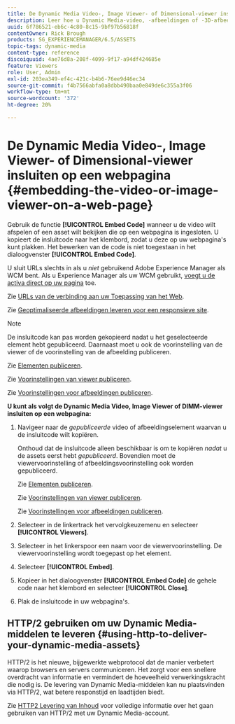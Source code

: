 ```yaml
---
title: De Dynamic Media Video-, Image Viewer- of Dimensional-viewer insluiten op een webpagina
description: Leer hoe u Dynamic Media-video, -afbeeldingen of -3D-afbeeldingen op een webpagina insluit
uuid: 6f786521-eb6c-4c80-8c15-9bf97b56818f
contentOwner: Rick Brough
products: SG_EXPERIENCEMANAGER/6.5/ASSETS
topic-tags: dynamic-media
content-type: reference
discoiquuid: 4ae76d8a-208f-4099-9f17-a94df424685e
feature: Viewers
role: User, Admin
exl-id: 203ea349-ef4c-421c-b4b6-76ee9d46ec34
source-git-commit: f4b7566abfa0a8dbb490baa0e849de6c355a3f06
workflow-type: tm+mt
source-wordcount: '372'
ht-degree: 20%

---
```


# De Dynamic Media Video-, Image Viewer- of Dimensional-viewer insluiten op een webpagina {#embedding-the-video-or-image-viewer-on-a-web-page}

Gebruik de functie **[!UICONTROL Embed Code]** wanneer u de video wilt afspelen of een asset wilt bekijken die op een webpagina is ingesloten. U kopieert de insluitcode naar het klembord, zodat u deze op uw webpagina&#39;s kunt plakken. Het bewerken van de code is niet toegestaan in het dialoogvenster **[!UICONTROL Embed Code]**.

U sluit URLs slechts in als u *niet* gebruikend Adobe Experience Manager als WCM bent. Als u Experience Manager als uw WCM gebruikt, [voegt u de activa direct op uw pagina](adding-dynamic-media-assets-to-pages.md) toe.

Zie [URLs van de verbinding aan uw Toepassing van het Web](linking-urls-to-yourwebapplication.md).

Zie [Geoptimaliseerde afbeeldingen leveren voor een responsieve site](responsive-site.md).

>[!NOTE]
>
>De insluitcode kan pas worden gekopieerd nadat u het geselecteerde element hebt gepubliceerd. Daarnaast moet u ook de voorinstelling van de viewer of de voorinstelling van de afbeelding publiceren.
>
>Zie [Elementen publiceren](publishing-dynamicmedia-assets.md).
>
>Zie [Voorinstellingen van viewer publiceren](managing-viewer-presets.md#publishing-viewer-presets).
>
>Zie [Voorinstellingen voor afbeeldingen publiceren](managing-image-presets.md#publishing-image-presets).

**U kunt als volgt de Dynamic Media Video, Image Viewer of DIMM-viewer insluiten op een webpagina:**

1. Navigeer naar de *gepubliceerde* video of afbeeldingselement waarvan u de insluitcode wilt kopiëren.

   Onthoud dat de insluitcode alleen beschikbaar is om te kopiëren *nadat* u de assets eerst hebt *gepubliceerd*. Bovendien moet de viewervoorinstelling of afbeeldingsvoorinstelling ook worden gepubliceerd.

   Zie [Elementen publiceren](publishing-dynamicmedia-assets.md).

   Zie [Voorinstellingen van viewer publiceren](managing-viewer-presets.md#publishing-viewer-presets).

   Zie [Voorinstellingen voor afbeeldingen publiceren](managing-image-presets.md#publishing-image-presets).

1. Selecteer in de linkertrack het vervolgkeuzemenu en selecteer **[!UICONTROL Viewers]**.
1. Selecteer in het linkerspoor een naam voor de viewervoorinstelling. De viewervoorinstelling wordt toegepast op het element.
1. Selecteer **[!UICONTROL Embed]**.
1. Kopieer in het dialoogvenster **[!UICONTROL Embed Code]** de gehele code naar het klembord en selecteer **[!UICONTROL Close]**.
1. Plak de insluitcode in uw webpagina&#39;s.

## HTTP/2 gebruiken om uw Dynamic Media-middelen te leveren {#using-http-to-deliver-your-dynamic-media-assets}

HTTP/2 is het nieuwe, bijgewerkte webprotocol dat de manier verbetert waarop browsers en servers communiceren. Het zorgt voor een snellere overdracht van informatie en vermindert de hoeveelheid verwerkingskracht die nodig is. De levering van Dynamic Media-middelen kan nu plaatsvinden via HTTP/2, wat betere responstijd en laadtijden biedt.

Zie [HTTP2 Levering van Inhoud](http2.md) voor volledige informatie over het gaan gebruiken van HTTP/2 met uw Dynamic Media-account.
